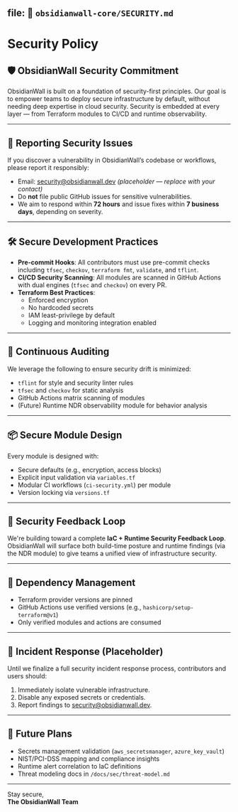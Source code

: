 
## file: 📁 `obsidianwall-core/SECURITY.md`

# Security Policy

## 🛡️ ObsidianWall Security Commitment

ObsidianWall is built on a foundation of security-first principles. Our goal is to empower teams to deploy secure infrastructure by default, without needing deep expertise in cloud security. Security is embedded at every layer — from Terraform modules to CI/CD and runtime observability.

---

## 🔐 Reporting Security Issues

If you discover a vulnerability in ObsidianWall’s codebase or workflows, please report it responsibly:

- Email: security@obsidianwall.dev *(placeholder — replace with your contact)*
- Do **not** file public GitHub issues for sensitive vulnerabilities.
- We aim to respond within **72 hours** and issue fixes within **7 business days**, depending on severity.

---

## 🛠️ Secure Development Practices

- **Pre-commit Hooks**: All contributors must use pre-commit checks including `tfsec`, `checkov`, `terraform fmt`, `validate`, and `tflint`.
- **CI/CD Security Scanning**: All modules are scanned in GitHub Actions with dual engines (`tfsec` and `checkov`) on every PR.
- **Terraform Best Practices**:
  - Enforced encryption
  - No hardcoded secrets
  - IAM least-privilege by default
  - Logging and monitoring integration enabled

---

## 🔄 Continuous Auditing

We leverage the following to ensure security drift is minimized:

- `tflint` for style and security linter rules
- `tfsec` and `checkov` for static analysis
- GitHub Actions matrix scanning of modules
- (Future) Runtime NDR observability module for behavior analysis

---

## 📦 Secure Module Design

Every module is designed with:

- Secure defaults (e.g., encryption, access blocks)
- Explicit input validation via `variables.tf`
- Modular CI workflows (`ci-security.yml`) per module
- Version locking via `versions.tf`

---

## 🔄 Security Feedback Loop

We're building toward a complete **IaC + Runtime Security Feedback Loop**. ObsidianWall will surface both build-time posture and runtime findings (via the NDR module) to give teams a unified view of infrastructure security.

---

## 🔏 Dependency Management

- Terraform provider versions are pinned
- GitHub Actions use verified versions (e.g., `hashicorp/setup-terraform@v1`)
- Only verified modules and actions are consumed

---

## 🚨 Incident Response (Placeholder)

Until we finalize a full security incident response process, contributors and users should:

1. Immediately isolate vulnerable infrastructure.
2. Disable any exposed secrets or credentials.
3. Report findings to security@obsidianwall.dev.

---

## 🧩 Future Plans

- Secrets management validation (`aws_secretsmanager`, `azure_key_vault`)
- NIST/PCI-DSS mapping and compliance insights
- Runtime alert correlation to IaC definitions
- Threat modeling docs in `/docs/sec/threat-model.md`

---

Stay secure,  
**The ObsidianWall Team**
